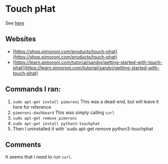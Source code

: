 # Touch pHat

See [here](https://shop.pimoroni.com/products/touch-phat)

## Websites

  * [https://shop.pimoroni.com/products/touch-phat](https://shop.pimoroni.com/products/touch-phat)
  * [https://learn.pimoroni.com/tutorial/sandyj/getting-started-with-touch-phat](https://learn.pimoroni.com/tutorial/sandyj/getting-started-with-touch-phat)

## Commands I ran:

 1. `sudo apt-get install pimoroni` This was a dead-end, but will leave it here for reference
 2. `pimoroni-dashboard` This was simply calling `curl`
 3. `sudo apt-get remove pimoroni`
 4. `sudo apt-get install python3-touchphat`
 5. Then I uninstalled it with `sudo apt-get remove python3-touchphat
 
## Comments

It seems that I need to run `curl`. 
